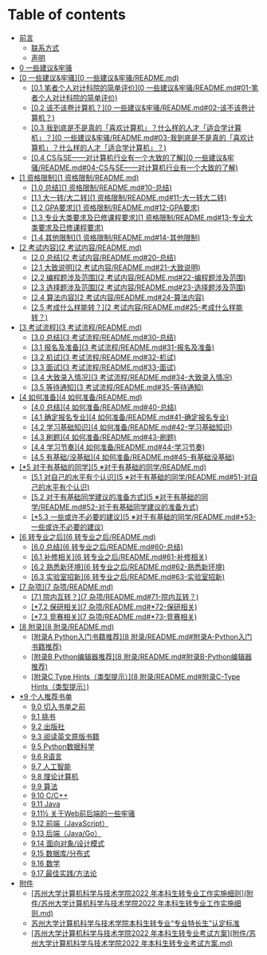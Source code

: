 # Table of contents

* [前言](README.md)
  * [联系方式](https://app.gitbook.com/s/4QVX0lwlJv1zztWcebdx/#%E8%81%94%E7%B3%BB%E6%96%B9%E5%BC%8F)
  * [声明](https://app.gitbook.com/s/4QVX0lwlJv1zztWcebdx/#%E5%A3%B0%E6%98%8E)
* [0 一些建议&牢骚](0-yi-xie-jian-yi-lao-sao.md)
* [\[0 一些建议&牢骚\](0 一些建议&牢骚/README.md)](0-yi-xie-jian-yi-lao-sao-0-yi-xie-jian-yi-lao-sao-readme.md/README.md)
  * [\[0.1 笔者个人对计科院的简单评价\](0 一些建议&牢骚/README.md#01-笔者个人对计科院的简单评价)](0-yi-xie-jian-yi-lao-sao-0-yi-xie-jian-yi-lao-sao-readme.md/0.1-bi-zhe-ge-ren-dui-ji-ke-yuan-de-jian-dan-ping-jia-0-yi-xie-jian-yi-lao-sao-readme.md01-bi-zhe-ge.md)
  * [\[0.2 该不该卷计算机？\](0 一些建议&牢骚/README.md#02-该不该卷计算机？)](0-yi-xie-jian-yi-lao-sao-0-yi-xie-jian-yi-lao-sao-readme.md/0.2-gai-bu-gai-juan-ji-suan-ji-0-yi-xie-jian-yi-lao-sao-readme.md02-gai-bu-gai-juan-ji-suan-ji.md)
  * [\[0.3 我到底是不是真的「喜欢计算机」？什么样的人才「适合学计算机」？\](0 一些建议&牢骚/README.md#03-我到底是不是真的「喜欢计算机」？什么样的人才「适合学计算机」？)](0-yi-xie-jian-yi-lao-sao-0-yi-xie-jian-yi-lao-sao-readme.md/0.3-wo-dao-di-shi-bu-shi-zhen-de-xi-huan-ji-suan-ji-shi-mo-yang-de-ren-cai-shi-he-xue-ji-suan-ji-0-y.md)
  * [\[0.4 CS与SE——对计算机行业有一个大致的了解\](0 一些建议&牢骚/README.md#04-CS与SE——对计算机行业有一个大致的了解)](0-yi-xie-jian-yi-lao-sao-0-yi-xie-jian-yi-lao-sao-readme.md/0.4-cs-yu-se-dui-ji-suan-ji-hang-ye-you-yi-ge-da-zhi-de-le-jie-0-yi-xie-jian-yi-lao-sao-readme.md04c.md)
* [\[1 资格限制\](1 资格限制/README.md)](1-zi-ge-xian-zhi-1-zi-ge-xian-zhi-readme.md/README.md)
  * [\[1.0 总结\](1 资格限制/README.md#10-总结)](1-zi-ge-xian-zhi-1-zi-ge-xian-zhi-readme.md/1.0-zong-jie-1-zi-ge-xian-zhi-readme.md10-zong-jie.md)
  * [\[1.1 大一转/大二转\](1 资格限制/README.md#11-大一转大二转)](1-zi-ge-xian-zhi-1-zi-ge-xian-zhi-readme.md/1.1-da-yi-zhuan-da-er-zhuan-1-zi-ge-xian-zhi-readme.md11-da-yi-zhuan-da-er-zhuan.md)
  * [\[1.2 GPA要求\](1 资格限制/README.md#12-GPA要求)](1-zi-ge-xian-zhi-1-zi-ge-xian-zhi-readme.md/1.2-gpa-yao-qiu-1-zi-ge-xian-zhi-readme.md12gpa-yao-qiu.md)
  * [\[1.3 专业大类要求及已修课程要求\](1 资格限制/README.md#13-专业大类要求及已修课程要求)](1-zi-ge-xian-zhi-1-zi-ge-xian-zhi-readme.md/1.3-zhuan-ye-da-lei-yao-qiu-ji-yi-xiu-ke-cheng-yao-qiu-1-zi-ge-xian-zhi-readme.md13-zhuan-ye-da-lei.md)
  * [\[1.4 其他限制\](1 资格限制/README.md#14-其他限制)](1-zi-ge-xian-zhi-1-zi-ge-xian-zhi-readme.md/1.4-qi-ta-xian-zhi-1-zi-ge-xian-zhi-readme.md14-qi-ta-xian-zhi.md)
* [\[2 考试内容\](2 考试内容/README.md)](2-kao-shi-nei-rong-2-kao-shi-nei-rong-readme.md/README.md)
  * [\[2.0 总结\](2 考试内容/README.md#20-总结)](2-kao-shi-nei-rong-2-kao-shi-nei-rong-readme.md/2.0-zong-jie-2-kao-shi-nei-rong-readme.md20-zong-jie.md)
  * [\[2.1 大致说明\](2 考试内容/README.md#21-大致说明)](2-kao-shi-nei-rong-2-kao-shi-nei-rong-readme.md/2.1-da-zhi-shuo-ming-2-kao-shi-nei-rong-readme.md21-da-zhi-shuo-ming.md)
  * [\[2.2 编程题涉及范围\](2 考试内容/README.md#22-编程题涉及范围)](2-kao-shi-nei-rong-2-kao-shi-nei-rong-readme.md/2.2-bian-cheng-ti-she-ji-fan-wei-2-kao-shi-nei-rong-readme.md22-bian-cheng-ti-she-ji-fan-wei.md)
  * [\[2.3 选择题涉及范围\](2 考试内容/README.md#23-选择题涉及范围)](2-kao-shi-nei-rong-2-kao-shi-nei-rong-readme.md/2.3-xuan-ze-ti-she-ji-fan-wei-2-kao-shi-nei-rong-readme.md23-xuan-ze-ti-she-ji-fan-wei.md)
  * [\[2.4 算法内容\](2 考试内容/README.md#24-算法内容)](2-kao-shi-nei-rong-2-kao-shi-nei-rong-readme.md/2.4-suan-fa-nei-rong-2-kao-shi-nei-rong-readme.md24-suan-fa-nei-rong.md)
  * [\[2.5 考成什么样能转？\](2 考试内容/README.md#25-考成什么样能转？)](2-kao-shi-nei-rong-2-kao-shi-nei-rong-readme.md/2.5-kao-cheng-shi-mo-yang-neng-zhuan-2-kao-shi-nei-rong-readme.md25-kao-cheng-shi-mo-yang-neng-zhuan.md)
* [\[3 考试流程\](3 考试流程/README.md)](3-kao-shi-liu-cheng-3-kao-shi-liu-cheng-readme.md/README.md)
  * [\[3.0 总结\](3 考试流程/README.md#30-总结)](3-kao-shi-liu-cheng-3-kao-shi-liu-cheng-readme.md/3.0-zong-jie-3-kao-shi-liu-cheng-readme.md30-zong-jie.md)
  * [\[3.1 报名及准备\](3 考试流程/README.md#31-报名及准备)](3-kao-shi-liu-cheng-3-kao-shi-liu-cheng-readme.md/3.1-bao-ming-ji-zhun-bei-3-kao-shi-liu-cheng-readme.md31-bao-ming-ji-zhun-bei.md)
  * [\[3.2 机试\](3 考试流程/README.md#32-机试)](3-kao-shi-liu-cheng-3-kao-shi-liu-cheng-readme.md/3.2-ji-shi-3-kao-shi-liu-cheng-readme.md32-ji-shi.md)
  * [\[3.3 面试\](3 考试流程/README.md#33-面试)](3-kao-shi-liu-cheng-3-kao-shi-liu-cheng-readme.md/3.3-mian-shi-3-kao-shi-liu-cheng-readme.md33-mian-shi.md)
  * [\[3.4 大致录入情况\](3 考试流程/README.md#34-大致录入情况)](3-kao-shi-liu-cheng-3-kao-shi-liu-cheng-readme.md/3.4-da-zhi-lu-ru-qing-kuang-3-kao-shi-liu-cheng-readme.md34-da-zhi-lu-ru-qing-kuang.md)
  * [\[3.5 等待通知\](3 考试流程/README.md#35-等待通知)](3-kao-shi-liu-cheng-3-kao-shi-liu-cheng-readme.md/3.5-deng-dai-tong-zhi-3-kao-shi-liu-cheng-readme.md35-deng-dai-tong-zhi.md)
* [\[4 如何准备\](4 如何准备/README.md)](4-ru-he-zhun-bei-4-ru-he-zhun-bei-readme.md/README.md)
  * [\[4.0 总结\](4 如何准备/README.md#40-总结)](4-ru-he-zhun-bei-4-ru-he-zhun-bei-readme.md/4.0-zong-jie-4-ru-he-zhun-bei-readme.md40-zong-jie.md)
  * [\[4.1 确定报名专业\](4 如何准备/README.md#41-确定报名专业)](4-ru-he-zhun-bei-4-ru-he-zhun-bei-readme.md/4.1-que-ding-bao-ming-zhuan-ye-4-ru-he-zhun-bei-readme.md41-que-ding-bao-ming-zhuan-ye.md)
  * [\[4.2 学习基础知识\](4 如何准备/README.md#42-学习基础知识)](4-ru-he-zhun-bei-4-ru-he-zhun-bei-readme.md/4.2-xue-xi-ji-chu-zhi-shi-4-ru-he-zhun-bei-readme.md42-xue-xi-ji-chu-zhi-shi.md)
  * [\[4.3 刷题\](4 如何准备/README.md#43-刷题)](4-ru-he-zhun-bei-4-ru-he-zhun-bei-readme.md/4.3-shua-ti-4-ru-he-zhun-bei-readme.md43-shua-ti.md)
  * [\[4.4 学习节奏\](4 如何准备/README.md#44-学习节奏)](4-ru-he-zhun-bei-4-ru-he-zhun-bei-readme.md/4.4-xue-xi-jie-zou-4-ru-he-zhun-bei-readme.md44-xue-xi-jie-zou.md)
  * [\[4.5 有基础/没基础\](4 如何准备/README.md#45-有基础没基础)](4-ru-he-zhun-bei-4-ru-he-zhun-bei-readme.md/4.5-you-ji-chu-mei-ji-chu-4-ru-he-zhun-bei-readme.md45-you-ji-chu-mei-ji-chu.md)
* [\[\*5 对于有基础的同学\](5 ※对于有基础的同学/README.md)](5-dui-yu-you-ji-chu-de-tong-xue-5-dui-yu-you-ji-chu-de-tong-xue-readme.md/README.md)
  * [\[5.1 对自己的水平有个认识\](5 ※对于有基础的同学/README.md#51-对自己的水平有个认识)](5-dui-yu-you-ji-chu-de-tong-xue-5-dui-yu-you-ji-chu-de-tong-xue-readme.md/5.1-dui-zi-ji-de-shui-ping-you-ge-ren-shi-5-dui-yu-you-ji-chu-de-tong-xue-readme.md51-dui-zi-ji-de-s.md)
  * [\[5.2 对于有基础同学建议的准备方式\](5 ※对于有基础的同学/README.md#52-对于有基础同学建议的准备方式)](5-dui-yu-you-ji-chu-de-tong-xue-5-dui-yu-you-ji-chu-de-tong-xue-readme.md/5.2-dui-yu-you-ji-chu-tong-xue-jian-yi-de-zhun-bei-fang-shi-5-dui-yu-you-ji-chu-de-tong-xue-readme.m.md)
  * [\[\*5.3 一些或许不必要的建议\](5 ※对于有基础的同学/README.md#\*53-一些或许不必要的建议)](5-dui-yu-you-ji-chu-de-tong-xue-5-dui-yu-you-ji-chu-de-tong-xue-readme.md/5.3-yi-xie-huo-xu-bu-bi-yao-de-jian-yi-5-dui-yu-you-ji-chu-de-tong-xue-readme.md53-yi-xie-huo-xu-bu.md)
* [\[6 转专业之后\](6 转专业之后/README.md)](6-zhuan-zhuan-ye-zhi-hou-6-zhuan-zhuan-ye-zhi-hou-readme.md/README.md)
  * [\[6.0 总结\](6 转专业之后/README.md#60-总结)](6-zhuan-zhuan-ye-zhi-hou-6-zhuan-zhuan-ye-zhi-hou-readme.md/6.0-zong-jie-6-zhuan-zhuan-ye-zhi-hou-readme.md60-zong-jie.md)
  * [\[6.1 补修相关\](6 转专业之后/README.md#61-补修相关)](6-zhuan-zhuan-ye-zhi-hou-6-zhuan-zhuan-ye-zhi-hou-readme.md/6.1-bu-xiu-xiang-guan-6-zhuan-zhuan-ye-zhi-hou-readme.md61-bu-xiu-xiang-guan.md)
  * [\[6.2 熟悉新环境\](6 转专业之后/README.md#62-熟悉新环境)](6-zhuan-zhuan-ye-zhi-hou-6-zhuan-zhuan-ye-zhi-hou-readme.md/6.2-shu-xi-xin-huan-jing-6-zhuan-zhuan-ye-zhi-hou-readme.md62-shu-xi-xin-huan-jing.md)
  * [\[6.3 实验室招新\](6 转专业之后/README.md#63-实验室招新)](6-zhuan-zhuan-ye-zhi-hou-6-zhuan-zhuan-ye-zhi-hou-readme.md/6.3-shi-yan-shi-zhao-xin-6-zhuan-zhuan-ye-zhi-hou-readme.md63-shi-yan-shi-zhao-xin.md)
* [\[7 杂项\](7 杂项/README.md)](7-za-xiang-7-za-xiang-readme.md/README.md)
  * [\[7.1 院内互转？\](7 杂项/README.md#71-院内互转？)](7-za-xiang-7-za-xiang-readme.md/7.1-yuan-nei-hu-zhuan-7-za-xiang-readme.md71-yuan-nei-hu-zhuan.md)
  * [\[\*7.2 保研相关\](7 杂项/README.md#\*72-保研相关)](7-za-xiang-7-za-xiang-readme.md/7.2-bao-yan-xiang-guan-7-za-xiang-readme.md72-bao-yan-xiang-guan.md)
  * [\[\*7.3 竞赛相关\](7 杂项/README.md#\*73-竞赛相关)](7-za-xiang-7-za-xiang-readme.md/7.3-jing-sai-xiang-guan-7-za-xiang-readme.md73-jing-sai-xiang-guan.md)
* [\[8 附录\](8 附录/README.md)](8-fu-lu-8-fu-lu-readme.md/README.md)
  * [\[附录A Python入门书籍推荐\](8 附录/README.md#附录A-Python入门书籍推荐)](8-fu-lu-8-fu-lu-readme.md/fu-luapython-ru-men-shu-ji-tui-jian-8-fu-lu-readme.md-fu-lu-apython-ru-men-shu-ji-tui-jian.md)
  * [\[附录B Python编辑器推荐\](8 附录/README.md#附录B-Python编辑器推荐)](8-fu-lu-8-fu-lu-readme.md/fu-lubpython-bian-ji-qi-tui-jian-8-fu-lu-readme.md-fu-lu-bpython-bian-ji-qi-tui-jian.md)
  * [\[附录C Type Hints（类型提示）\](8 附录/README.md#附录C-Type Hints（类型提示）)](8-fu-lu-8-fu-lu-readme.md/fu-luctype-hints-lei-xing-ti-shi-8-fu-lu-readme.md-fu-lu-ctype-hints-lei-xing-ti-shi.md)
* [\*9 个人推荐书单](※个人推荐书单/README.md)
  * [9.0 切入书单之前](https://app.gitbook.com/s/4QVX0lwlJv1zztWcebdx/ge-ren-tui-jian-shu-dan#90-%E5%88%87%E5%85%A5%E4%B9%A6%E5%8D%95%E4%B9%8B%E5%89%8D)
  * [9.1 挑书](https://app.gitbook.com/s/4QVX0lwlJv1zztWcebdx/ge-ren-tui-jian-shu-dan#91-%E6%8C%91%E4%B9%A6)
  * [9.2 出版社](https://app.gitbook.com/s/4QVX0lwlJv1zztWcebdx/ge-ren-tui-jian-shu-dan#92-%E5%87%BA%E7%89%88%E7%A4%BE)
  * [9.3 阅读英文原版书籍](https://app.gitbook.com/s/4QVX0lwlJv1zztWcebdx/ge-ren-tui-jian-shu-dan#93-%E9%98%85%E8%AF%BB%E8%8B%B1%E6%96%87%E5%8E%9F%E7%89%88%E4%B9%A6%E7%B1%8D)
  * [9.5 Python数据科学](https://app.gitbook.com/s/4QVX0lwlJv1zztWcebdx/ge-ren-tui-jian-shu-dan#95-Python%E6%95%B0%E6%8D%AE%E7%A7%91%E5%AD%A6)
  * [9.6 R语言](https://app.gitbook.com/s/4QVX0lwlJv1zztWcebdx/ge-ren-tui-jian-shu-dan#96-R%E8%AF%AD%E8%A8%80)
  * [9.7 人工智能](https://app.gitbook.com/s/4QVX0lwlJv1zztWcebdx/ge-ren-tui-jian-shu-dan#97-%E4%BA%BA%E5%B7%A5%E6%99%BA%E8%83%BD)
  * [9.8 理论计算机](https://app.gitbook.com/s/4QVX0lwlJv1zztWcebdx/ge-ren-tui-jian-shu-dan#98-%E7%90%86%E8%AE%BA%E8%AE%A1%E7%AE%97%E6%9C%BA)
  * [9.9 算法](https://app.gitbook.com/s/4QVX0lwlJv1zztWcebdx/ge-ren-tui-jian-shu-dan#99-%E7%AE%97%E6%B3%95)
  * [9.10 C/C++](https://app.gitbook.com/s/4QVX0lwlJv1zztWcebdx/ge-ren-tui-jian-shu-dan#910-CC++)
  * [9.11 Java](https://app.gitbook.com/s/4QVX0lwlJv1zztWcebdx/ge-ren-tui-jian-shu-dan#911-Java)
  * [9.11½ 关于Web前后端的一些牢骚](https://app.gitbook.com/s/4QVX0lwlJv1zztWcebdx/ge-ren-tui-jian-shu-dan#911%C2%BD-%E5%85%B3%E4%BA%8EWeb%E5%89%8D%E5%90%8E%E7%AB%AF%E7%9A%84%E4%B8%80%E4%BA%9B%E7%89%A2%E9%AA%9A)
  * [9.12 前端（JavaScript）](https://app.gitbook.com/s/4QVX0lwlJv1zztWcebdx/ge-ren-tui-jian-shu-dan#912-%E5%89%8D%E7%AB%AF%EF%BC%88JavaScript%EF%BC%89)
  * [9.13 后端（Java/Go）](https://app.gitbook.com/s/4QVX0lwlJv1zztWcebdx/ge-ren-tui-jian-shu-dan#913-%E5%90%8E%E7%AB%AF%EF%BC%88JavaGo%EF%BC%89)
  * [9.14 面向对象/设计模式](https://app.gitbook.com/s/4QVX0lwlJv1zztWcebdx/ge-ren-tui-jian-shu-dan#914-%E9%9D%A2%E5%90%91%E5%AF%B9%E8%B1%A1%E8%AE%BE%E8%AE%A1%E6%A8%A1%E5%BC%8F)
  * [9.15 数据库/分布式](https://app.gitbook.com/s/4QVX0lwlJv1zztWcebdx/ge-ren-tui-jian-shu-dan#915-%E6%95%B0%E6%8D%AE%E5%BA%93%E5%88%86%E5%B8%83%E5%BC%8F)
  * [9.16 数学](https://app.gitbook.com/s/4QVX0lwlJv1zztWcebdx/ge-ren-tui-jian-shu-dan#916-%E6%95%B0%E5%AD%A6)
  * [9.17 最佳实践/方法论](https://app.gitbook.com/s/4QVX0lwlJv1zztWcebdx/ge-ren-tui-jian-shu-dan#917-%E6%9C%80%E4%BD%B3%E5%AE%9E%E8%B7%B5%E6%96%B9%E6%B3%95%E8%AE%BA)
* [附件](fu-jian/README.md)
  * [\[苏州大学计算机科学与技术学院2022 年本科生转专业工作实施细则\](附件/苏州大学计算机科学与技术学院2022 年本科生转专业工作实施细则.md)](fu-jian/su-zhou-da-xue-ji-suan-ji-ke-xue-yu-ji-shu-xue-yuan-2022-nian-ben-ke-sheng-zhuan-zhuan-ye-gong-zuo-s.md)
  * [苏州大学计算机科学与技术学院本科生转专业“专业特长生”认定标准](附件/苏州大学计算机科学与技术学院本科生转专业“专业特长生”认定标准.md)
  * [\[苏州大学计算机科学与技术学院2022 年本科生转专业考试方案\](附件/苏州大学计算机科学与技术学院2022 年本科生转专业考试方案.md)](fu-jian/su-zhou-da-xue-ji-suan-ji-ke-xue-yu-ji-shu-xue-yuan-2022-nian-ben-ke-sheng-zhuan-zhuan-ye-kao-shi-fa.md)
